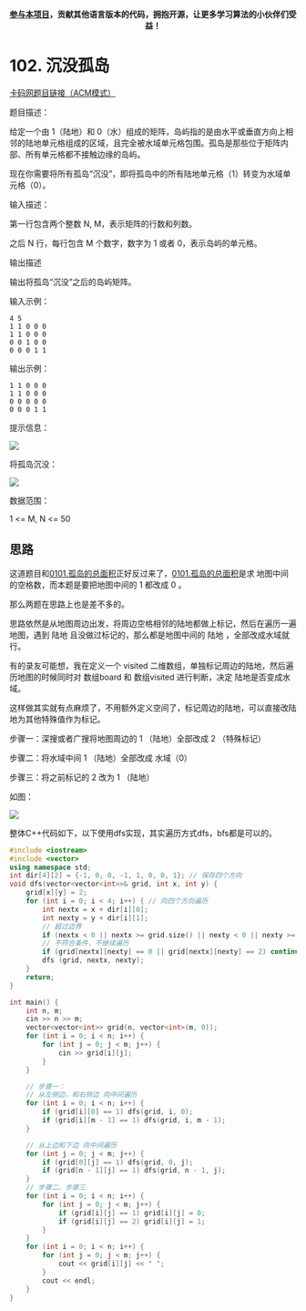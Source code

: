 
<p align="center"><strong><a href="./qita/join.md">参与本项目</a>，贡献其他语言版本的代码，拥抱开源，让更多学习算法的小伙伴们受益！</strong></p>

# 102. 沉没孤岛 

[卡码网题目链接（ACM模式）](https://kamacoder.com/problempage.php?pid=1174)

题目描述：

给定一个由 1（陆地）和 0（水）组成的矩阵，岛屿指的是由水平或垂直方向上相邻的陆地单元格组成的区域，且完全被水域单元格包围。孤岛是那些位于矩阵内部、所有单元格都不接触边缘的岛屿。


现在你需要将所有孤岛“沉没”，即将孤岛中的所有陆地单元格（1）转变为水域单元格（0）。

输入描述：

第一行包含两个整数 N, M，表示矩阵的行数和列数。

之后 N 行，每行包含 M 个数字，数字为 1 或者 0，表示岛屿的单元格。

输出描述

输出将孤岛“沉没”之后的岛屿矩阵。

输入示例：

```
4 5
1 1 0 0 0
1 1 0 0 0
0 0 1 0 0
0 0 0 1 1
```

输出示例：

```
1 1 0 0 0
1 1 0 0 0
0 0 0 0 0
0 0 0 1 1
```

提示信息： 

![](https://code-thinking-1253855093.file.myqcloud.com/pics/20240517110932.png) 

将孤岛沉没： 

![](https://code-thinking-1253855093.file.myqcloud.com/pics/20240517110953.png) 

数据范围：

1 <= M, N <= 50 

## 思路

这道题目和[0101.孤岛的总面积](https://kamacoder.com/problempage.php?pid=1173)正好反过来了，[0101.孤岛的总面积](https://kamacoder.com/problempage.php?pid=1173)是求 地图中间的空格数，而本题是要把地图中间的 1 都改成 0 。 

那么两题在思路上也是差不多的。

思路依然是从地图周边出发，将周边空格相邻的陆地都做上标记，然后在遍历一遍地图，遇到 陆地 且没做过标记的，那么都是地图中间的 陆地 ，全部改成水域就行。

有的录友可能想，我在定义一个 visited 二维数组，单独标记周边的陆地，然后遍历地图的时候同时对 数组board 和 数组visited 进行判断，决定 陆地是否变成水域。

这样做其实就有点麻烦了，不用额外定义空间了，标记周边的陆地，可以直接改陆地为其他特殊值作为标记。 

步骤一：深搜或者广搜将地图周边的 1 （陆地）全部改成 2  （特殊标记）

步骤二：将水域中间 1 （陆地）全部改成 水域（0） 

步骤三：将之前标记的 2 改为 1 （陆地）

如图： 

![](https://code-thinking-1253855093.file.myqcloud.com/pics/20240517113813.png) 

整体C++代码如下，以下使用dfs实现，其实遍历方式dfs，bfs都是可以的。 

```CPP 
#include <iostream>
#include <vector>
using namespace std;
int dir[4][2] = {-1, 0, 0, -1, 1, 0, 0, 1}; // 保存四个方向
void dfs(vector<vector<int>>& grid, int x, int y) {
    grid[x][y] = 2;
    for (int i = 0; i < 4; i++) { // 向四个方向遍历
        int nextx = x + dir[i][0];
        int nexty = y + dir[i][1];
        // 超过边界
        if (nextx < 0 || nextx >= grid.size() || nexty < 0 || nexty >= grid[0].size()) continue;
        // 不符合条件，不继续遍历
        if (grid[nextx][nexty] == 0 || grid[nextx][nexty] == 2) continue;
        dfs (grid, nextx, nexty);
    }
    return;
}

int main() {
    int n, m;
    cin >> n >> m;
    vector<vector<int>> grid(n, vector<int>(m, 0));
    for (int i = 0; i < n; i++) {
        for (int j = 0; j < m; j++) {
            cin >> grid[i][j];
        }
    }

    // 步骤一：
    // 从左侧边，和右侧边 向中间遍历
    for (int i = 0; i < n; i++) {
        if (grid[i][0] == 1) dfs(grid, i, 0);
        if (grid[i][m - 1] == 1) dfs(grid, i, m - 1);
    }

    // 从上边和下边 向中间遍历
    for (int j = 0; j < m; j++) {
        if (grid[0][j] == 1) dfs(grid, 0, j);
        if (grid[n - 1][j] == 1) dfs(grid, n - 1, j);
    }
    // 步骤二、步骤三
    for (int i = 0; i < n; i++) {
        for (int j = 0; j < m; j++) {
            if (grid[i][j] == 1) grid[i][j] = 0;
            if (grid[i][j] == 2) grid[i][j] = 1;
        }
    }
    for (int i = 0; i < n; i++) {
        for (int j = 0; j < m; j++) {
            cout << grid[i][j] << " ";
        }
        cout << endl;
    }
}
```

